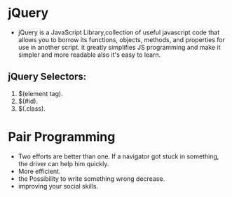 # jQuery

- jQuery is a JavaScript Library,collection of useful javascript code that allows you to borrow its functions, objects, methods, and properties for use in another script. it greatly simplifies JS programming and make it simpler and more readable also it's easy to learn. 

## jQuery Selectors:
1. $(element tag).
2. $(#id).
3. $(.class).

# Pair Programming

- Two efforts are better than one. If a navigator got stuck in something, the driver can help him quickly.
- More efficient.
- the Possibility to write something wrong decrease. 
- improving your social skills. 
